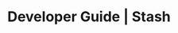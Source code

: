 ---
title: Developer Guide | Stash
description: Stash Developer Guide
menu:
  product_stash_0.5.1:
    identifier: developer-guide
    name: Developer Guide
    weight: 30
left_menu: product_stash_0.5.1
---